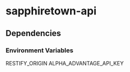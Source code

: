 # sapphiretown-api

## Dependencies
### Environment Variables
RESTIFY_ORIGIN
ALPHA_ADVANTAGE_API_KEY